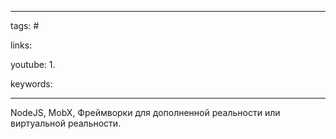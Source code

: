 ____

tags: #

links: 

youtube: 
1. 

keywords:

_____

NodeJS, MobX, Фреймворки для дополненной реальности или виртуальной реальности.